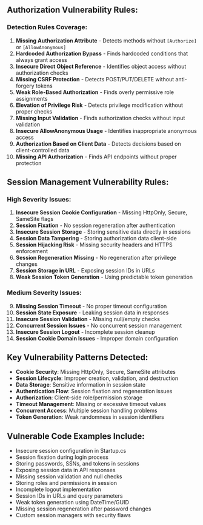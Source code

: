 ## Authorization Vulnerability Rules:

### Detection Rules Coverage:

1. **Missing Authorization Attribute** - Detects methods without `[Authorize]` or `[AllowAnonymous]`
2. **Hardcoded Authorization Bypass** - Finds hardcoded conditions that always grant access
3. **Insecure Direct Object Reference** - Identifies object access without authorization checks
4. **Missing CSRF Protection** - Detects POST/PUT/DELETE without anti-forgery tokens
5. **Weak Role-Based Authorization** - Finds overly permissive role assignments
6. **Elevation of Privilege Risk** - Detects privilege modification without proper checks
7. **Missing Input Validation** - Finds authorization checks without input validation
8. **Insecure AllowAnonymous Usage** - Identifies inappropriate anonymous access
9. **Authorization Based on Client Data** - Detects decisions based on client-controlled data
10. **Missing API Authorization** - Finds API endpoints without proper protection


## Session Management Vulnerability Rules:

### **High Severity Issues:**
1. **Insecure Session Cookie Configuration** - Missing HttpOnly, Secure, SameSite flags
2. **Session Fixation** - No session regeneration after authentication
3. **Insecure Session Storage** - Storing sensitive data directly in sessions
4. **Session Data Tampering** - Storing authorization data client-side
5. **Session Hijacking Risk** - Missing security headers and HTTPS enforcement
6. **Session Regeneration Missing** - No regeneration after privilege changes
7. **Session Storage in URL** - Exposing session IDs in URLs
8. **Weak Session Token Generation** - Using predictable token generation

### **Medium Severity Issues:**
9. **Missing Session Timeout** - No proper timeout configuration
10. **Session State Exposure** - Leaking session data in responses
11. **Insecure Session Validation** - Missing null/empty checks
12. **Concurrent Session Issues** - No concurrent session management
13. **Insecure Session Logout** - Incomplete session cleanup
14. **Session Cookie Domain Issues** - Improper domain configuration

## Key Vulnerability Patterns Detected:

- **Cookie Security**: Missing HttpOnly, Secure, SameSite attributes
- **Session Lifecycle**: Improper creation, validation, and destruction
- **Data Storage**: Sensitive information in session state
- **Authentication Flow**: Session fixation and regeneration issues
- **Authorization**: Client-side role/permission storage
- **Timeout Management**: Missing or excessive timeout values
- **Concurrent Access**: Multiple session handling problems
- **Token Generation**: Weak randomness in session identifiers

## Vulnerable Code Examples Include:

- Insecure session configuration in Startup.cs
- Session fixation during login process
- Storing passwords, SSNs, and tokens in sessions
- Exposing session data in API responses
- Missing session validation and null checks
- Storing roles and permissions in session
- Incomplete logout implementation
- Session IDs in URLs and query parameters
- Weak token generation using DateTime/GUID
- Missing session regeneration after password changes
- Custom session managers with security flaws
